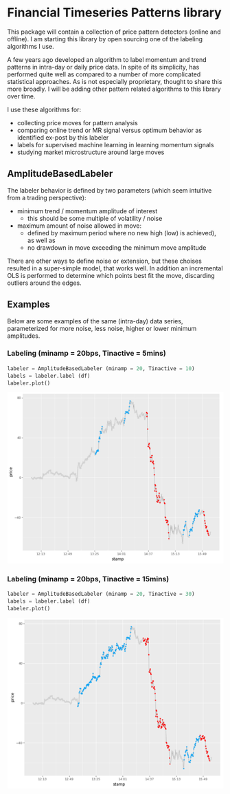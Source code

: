 # Financial Timeseries Patterns library
This package will contain a collection of price pattern detectors (online and offline).  I am starting this library by open sourcing one of the labeling algorithms I use.

A few years ago developed an algorithm to label momentum and trend patterns in intra-day or daily price data.  In spite of its simplicity, has performed quite well as compared to a number of more complicated statistical approaches.  As is not especially proprietary, thought to share this more broadly.  I will be adding other pattern related algorithms to this library over time.

I use these algorithms for:

- collecting price moves for pattern analysis
- comparing online trend or MR signal versus optimum behavior as identified ex-post by this labeler
- labels for supervised machine learning in learning momentum signals
- studying market microstructure around large moves

## AmplitudeBasedLabeler
The labeler behavior is defined by two parameters (which seem intuitive from a trading perspective):

- minimum trend / momentum amplitude of interest
   * this should be some multiple of volatility / noise
- maximum amount of noise allowed in move:
   * defined by maximum period where no new high (low) is achieved), as well as
   * no drawdown in move exceeding the minimum move amplitude

There are other ways to define noise or extension, but these choises resulted in a super-simple model, that works well.   In addition an incremental OLS is performed to determine which points best fit the move, discarding outliers around the edges.


## Examples
Below are some examples of the same (intra-day) data series, parameterized for more noise, less noise, higher or lower minimum amplitudes.

### Labeling (minamp = 20bps, Tinactive = 5mins)
```Python
labeler = AmplitudeBasedLabeler (minamp = 20, Tinactive = 10)
labels = labeler.label (df)
labeler.plot()
```
![Graph of labels](/docs/labeling.20.5.png)

### Labeling (minamp = 20bps, Tinactive = 15mins)
```Python
labeler = AmplitudeBasedLabeler (minamp = 20, Tinactive = 30)
labels = labeler.label (df)
labeler.plot()
```

![Graph of labels](/docs/labeling.20.15.png)

